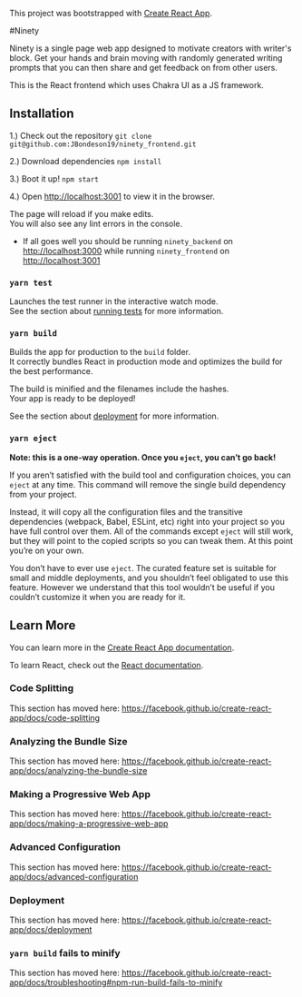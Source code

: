 This project was bootstrapped with [Create React App](https://github.com/facebook/create-react-app).

#Ninety

Ninety is a single page web app designed to motivate creators with writer's block. Get your hands and brain moving with randomly generated writing prompts that you can then share and get feedback on from other users. 

This is the React frontend which uses Chakra UI as a JS framework.

## Installation 
 
 1.) Check out the repository 
 `git clone git@github.com:JBondeson19/ninety_frontend.git`

 2.) Download dependencies
 `npm install`

 3.) Boot it up!
 `npm start`

 4.) Open [http://localhost:3001](http://localhost:3001) to view it in the browser.

The page will reload if you make edits.<br />
You will also see any lint errors in the console.


 * If all goes well you should be running `ninety_backend` on [http://localhost:3000](http://localhost:3000) while running `ninety_frontend` on 
[http://localhost:3001](http://localhost:3001) 



### `yarn test`

Launches the test runner in the interactive watch mode.<br />
See the section about [running tests](https://facebook.github.io/create-react-app/docs/running-tests) for more information.

### `yarn build`

Builds the app for production to the `build` folder.<br />
It correctly bundles React in production mode and optimizes the build for the best performance.

The build is minified and the filenames include the hashes.<br />
Your app is ready to be deployed!

See the section about [deployment](https://facebook.github.io/create-react-app/docs/deployment) for more information.

### `yarn eject`

**Note: this is a one-way operation. Once you `eject`, you can’t go back!**

If you aren’t satisfied with the build tool and configuration choices, you can `eject` at any time. This command will remove the single build dependency from your project.

Instead, it will copy all the configuration files and the transitive dependencies (webpack, Babel, ESLint, etc) right into your project so you have full control over them. All of the commands except `eject` will still work, but they will point to the copied scripts so you can tweak them. At this point you’re on your own.

You don’t have to ever use `eject`. The curated feature set is suitable for small and middle deployments, and you shouldn’t feel obligated to use this feature. However we understand that this tool wouldn’t be useful if you couldn’t customize it when you are ready for it.

## Learn More

You can learn more in the [Create React App documentation](https://facebook.github.io/create-react-app/docs/getting-started).

To learn React, check out the [React documentation](https://reactjs.org/).

### Code Splitting

This section has moved here: https://facebook.github.io/create-react-app/docs/code-splitting

### Analyzing the Bundle Size

This section has moved here: https://facebook.github.io/create-react-app/docs/analyzing-the-bundle-size

### Making a Progressive Web App

This section has moved here: https://facebook.github.io/create-react-app/docs/making-a-progressive-web-app

### Advanced Configuration

This section has moved here: https://facebook.github.io/create-react-app/docs/advanced-configuration

### Deployment

This section has moved here: https://facebook.github.io/create-react-app/docs/deployment

### `yarn build` fails to minify

This section has moved here: https://facebook.github.io/create-react-app/docs/troubleshooting#npm-run-build-fails-to-minify
